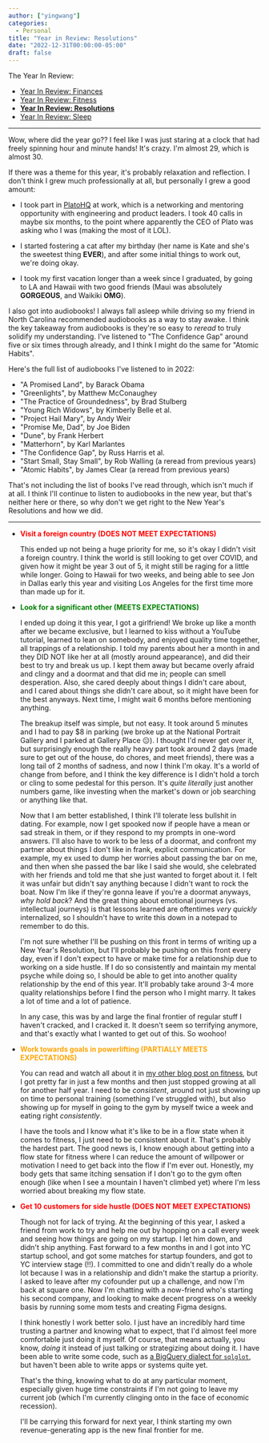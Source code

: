 ```yaml
---
author: ["yingwang"]
categories:
  - Personal
title: "Year in Review: Resolutions"
date: "2022-12-31T00:00:00-05:00"
draft: false
---
```


The Year In Review:

- [Year In Review: Finances](/posts/2022/12/31/year_in_review_finances)
- [Year In Review: Fitness](/posts/2022/12/31/year_in_review_fitness)
- [**Year In Review: Resolutions**](/posts/2022/12/31/year_in_review_resolutions)
- [Year In Review: Sleep](/posts/2022/12/31/year_in_review_sleep)

---

Wow, where did the year go?? I feel like I was just staring at a clock that had
freely spinning hour and minute hands! It's crazy. I'm almost 29, which is
almost 30.

If there was a theme for this year, it's probably relaxation and reflection. I
don't think I grew much professionally at all, but personally I grew a good
amount:

- I took part in [PlatoHQ](https://www.platohq.com/) at work, which is a
  networking and mentoring opportunity with engineering and product leaders. I
  took 40 calls in maybe six months, to the point where apparently the CEO of
  Plato was asking who I was (making the most of it LOL).

- I started fostering a cat after my birthday (her name is Kate and she's the
  sweetest thing **EVER**), and after some initial things to work out, we're
  doing okay.

- I took my first vacation longer than a week since I graduated, by going to LA
  and Hawaii with two good friends (Maui was absolutely **GORGEOUS**, and
  Waikiki **OMG**).

I also got into audiobooks! I always fall asleep while driving so my friend in
North Carolina recommended audiobooks as a way to stay awake. I think the key
takeaway from audiobooks is they're so easy to _reread_ to truly solidify my
understanding. I've listened to "The Confidence Gap" around five or six times
through already, and I think I might do the same for "Atomic Habits".

Here's the full list of audiobooks I've listened to in 2022:

- "A Promised Land", by Barack Obama
- "Greenlights", by Matthew McConaughey
- "The Practice of Groundedness", by Brad Stulberg
- "Young Rich Widows", by Kimberly Belle et al.
- "Project Hail Mary", by Andy Weir
- "Promise Me, Dad", by Joe Biden
- "Dune", by Frank Herbert
- "Matterhorn", by Karl Marlantes
- "The Confidence Gap", by Russ Harris et al.
- "Start Small, Stay Small", by Rob Walling (a reread from previous years)
- "Atomic Habits", by James Clear (a reread from previous years)

That's not including the list of books I've read through, which isn't much if at
all. I think I'll continue to listen to audiobooks in the new year, but that's
neither here or there, so why don't we get right to the New Year's Resolutions
and how we did.

---

- **<span style="color:red">Visit a foreign country (DOES NOT MEET
  EXPECTATIONS)</span>**

  This ended up not being a huge priority for me, so it's okay I didn't visit a
  foreign country. I think the world is still looking to get over COVID, and
  given how it might be year 3 out of 5, it might still be raging for a little
  while longer. Going to Hawaii for two weeks, and being able to see Jon in
  Dallas early this year and visiting Los Angeles for the first time more than
  made up for it.

- **<span style="color:green">Look for a significant other (MEETS
  EXPECTATIONS)</span>**

  I ended up doing it this year, I got a girlfriend! We broke up like a month
  after we became exclusive, but I learned to kiss without a YouTube tutorial,
  learned to lean on somebody, and enjoyed quality time together, all trappings
  of a relationship. I told my parents about her a month in and they DID NOT
  like her at all (mostly around appearance), and did their best to try and
  break us up. I kept them away but became overly afraid and clingy and a
  doormat and that did me in; people can smell desperation. Also, she cared
  deeply about things I didn't care about, and I cared about things she didn't
  care about, so it might have been for the best anyways. Next time, I might
  wait 6 months before mentioning anything.

  The breakup itself was simple, but not easy. It took around 5 minutes and I
  had to pay $8 in parking (we broke up at the National Portrait Gallery and I
  parked at Gallery Place :expressionless:). I thought I'd never get over it,
  but surprisingly enough the really heavy part took around 2 days (made sure to
  get out of the house, do chores, and meet friends), there was a long tail of 2
  months of sadness, and now I think I'm okay. It's a world of change from
  before, and I think the key difference is I didn't hold a torch or cling to
  some pedestal for this person. It's _quite literally_ just another numbers
  game, like investing when the market's down or job searching or anything like
  that.

  Now that I am better established, I think I'll tolerate less bullshit in
  dating. For example, now I get spooked now if people have a mean or sad streak
  in them, or if they respond to my prompts in one-word answers. I'll also have
  to work to be less of a doormat, and confront my partner about things I don't
  like in frank, explicit communication. For example, my ex used to dump her
  worries about passing the bar on me, and then when she passed the bar like I
  said she would, she celebrated with her friends and told me that she just
  wanted to forget about it. I felt it was unfair but didn't say anything
  because I didn't want to rock the boat. Now I'm like if they're gonna leave if
  you're a doormat anyways, _why hold back_? And the great thing about emotional
  journeys (vs. intellectual journeys) is that lessons learned are oftentimes
  _very quickly_ internalized, so I shouldn't have to write this down in a
  notepad to remember to do this.

  I'm not sure whether I'll be pushing on this front in terms of writing up a
  New Year's Resolution, but I'll probably be pushing on this front every day,
  even if I don't expect to have or make time for a relationship due to working
  on a side hustle. If I do so consistently and maintain my mental psyche while
  doing so, I should be able to get into another quality relationship by the end
  of this year. It'll probably take around 3-4 more quality relationships before
  I find the person who I might marry. It takes a lot of time and a lot of
  patience.

  In any case, this was by and large the final frontier of regular stuff I
  haven't cracked, and I cracked it. It doesn't seem so terrifying anymore, and
  that's exactly what I wanted to get out of this. So woohoo!

- **<span style="color:orange">Work towards goals in powerlifting (PARTIALLY
  MEETS EXPECTATIONS)</span>**

  You can read and watch all about it in [my other blog post on
  fitness](/posts/2022/12/31/year_in_review_fitness), but I got pretty far in
  just a few months and then just stopped growing at all for another half year.
  I need to be _consistent_, around not just showing up on time to personal
  training (something I've struggled with), but also showing up for myself in
  going to the gym by myself twice a week and eating right _consistently_.

  I have the tools and I know what it's like to be in a flow state when it comes
  to fitness, I just need to be consistent about it. That's probably the hardest
  part. The good news is, I know enough about getting into a flow state for
  fitness where I can reduce the amount of willpower or motivation I need to get
  back into the flow if I'm ever out. Honestly, my body gets that same itching
  sensation if I don't go to the gym often enough (like when I see a mountain I
  haven't climbed yet) where I'm less worried about breaking my flow state.

- **<span style="color:red">Get 10 customers for side hustle (DOES NOT MEET
  EXPECTATIONS)</span>**

  Though not for lack of trying. At the beginning of this year, I asked a friend
  from work to try and help me out by hopping on a call every week and seeing
  how things are going on my startup. I let him down, and didn't ship anything.
  Fast forward to a few months in and I got into YC startup school, and got some
  matches for startup founders, and got to YC interview stage (!!). I committed
  to one and didn't really do a whole lot because I was in a relationship and
  didn't make the startup a priority. I asked to leave after my cofounder put up
  a challenge, and now I'm back at square one. Now I'm chatting with a
  now-friend who's starting his second company, and looking to make decent
  progress on a weekly basis by running some mom tests and creating Figma
  designs.

  I think honestly I work better solo. I just have an incredibly hard time
  trusting a partner and knowing what to expect, that I'd almost feel more
  comfortable just doing it myself. Of course, that means actually, you know,
  _doing_ it instead of just talking or strategizing about doing it. I have been
  able to write some code, such as [a BigQuery dialect for
  `sqlglot`](https://github.com/tobymao/sqlglot/pull/204), but haven't been able
  to write apps or systems quite yet.

  That's the thing, knowing what to do at any particular moment, especially
  given huge time constraints if I'm not going to leave my current job (which
  I'm currently clinging onto in the face of economic recession).

  I'll be carrying this forward for next year, I think starting my own
  revenue-generating app is the new final frontier for me.

